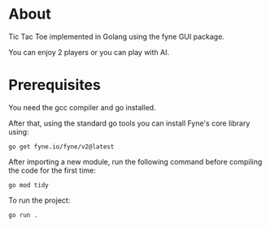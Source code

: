 # About

Tic Tac Toe implemented in Golang using the fyne GUI package.

You can enjoy 2 players or you can play with AI.

# Prerequisites

You need the gcc compiler and go installed.

After that, using the standard go tools you can install Fyne's core library using:

    go get fyne.io/fyne/v2@latest

After importing a new module, run the following command before compiling the code for the first time:

    go mod tidy

To run the project:

    go run .
